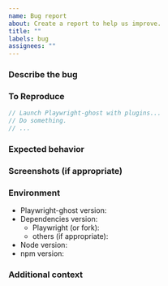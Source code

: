 ```yaml
---
name: Bug report
about: Create a report to help us improve.
title: ""
labels: bug
assignees: ""
---
```


### Describe the bug

<!-- A clear and concise description of what the bug is. -->

### To Reproduce

<!-- Please include a minimal reproduction case. Otherwise, include any
     information about how you're using Playwright-ghost. -->

```javascript
// Launch Playwright-ghost with plugins...
// Do something.
// ...
```

### Expected behavior

<!-- A clear and concise description of what you expected to happen. -->

### Screenshots (if appropriate)

<!-- If applicable, add screenshots to help explain your problem. -->

### Environment

- Playwright-ghost version<!-- e.g. 0.14.0 -->:
- Dependencies version:
  - Playwright (or fork)<!-- e.g. 1.54.1, patchright 1.52.5 -->:
  - others (if appropriate)<!-- e.g. @ghostery/adblocker-playwright 2.11.3 -->:
- Node version<!-- e.g. v22.17.1 -->:
- npm version<!-- e.g. 11.4.2 -->:

### Additional context

<!-- Add any other context about the problem here. -->
